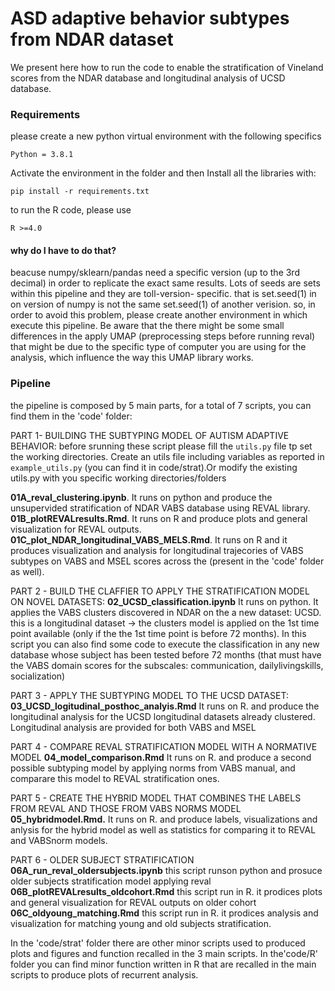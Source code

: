 # ASD adaptive behavior subtypes from NDAR dataset

We present here how to run the code to enable the stratification of Vineland scores from the NDAR database and longitudinal analysis of UCSD database.

### Requirements
please create a new python virtual environment with the following specifics
```
Python = 3.8.1
``` 
Activate the environment in the folder and then
Install all the libraries with:
```
pip install -r requirements.txt
```
to run the R code, please use
```
R >=4.0
```
#### why do I have to do that?
beacuse numpy/sklearn/pandas need a specific version (up to the 3rd decimal) in order to replicate the exact same results. Lots of seeds are sets within this pipeline and they are toll-version- specific. that is set.seed(1) in on version of numpy is not the same set.seed(1) of another verision. so, in order to avoid this problem, please create another environment in which execute this pipeline. Be aware that the there might be some small differences in the apply UMAP (preprocessing steps before running reval) that might be due to the specific type of computer you are using for the analysis, which influence the way this UMAP library works.


### Pipeline 
the pipeline is composed by 5 main parts, for a total of 7 scripts, you can find them in the 'code' folder:

PART 1- BUILDING THE SUBTYPING MODEL OF AUTISM ADAPTIVE BEHAVIOR:
before srunning these script please fill the `utils.py` file tp set the working directories. Create an utils file including variables as reported in `example_utils.py` (you can find it in code/strat).Or modify the existing utils.py with you specific working directories/folders

**01A_reval_clustering.ipynb**. It runs on python and produce the unsupervided stratification of NDAR VABS database using REVAL library.
**01B_plotREVALresults.Rmd**. It runs on R and produce plots and general visualization for REVAL outputs. 
**01C_plot_NDAR_longitudinal_VABS_MELS.Rmd**. It runs on R and it produces visualization and analysis for longitudinal trajecories of VABS subtypes on VABS and MSEL scores across the  (present in the 'code' folder as well). 

PART 2 - BUILD THE CLAFFIER TO APPLY THE STRATIFICATION MODEL ON NOVEL DATASETS:
**02_UCSD_classification.ipynb** It runs on python. It applies the VABS clusters discovered in NDAR on the a new dataset: UCSD. this is a longitudinal dataset -> the clusters model is applied on the 1st time point available (only if the the 1st time point is before 72 months). In this script you can also find some code to execute the classification in any new database whose subject has been tested before 72 months (that must have the VABS domain scores for the subscales: communication, dailylivingskills, socialization)

PART 3 - APPLY THE SUBTYPING MODEL TO THE UCSD DATASET:
**03_UCSD_logitudinal_posthoc_analyis.Rmd** It runs on R. and produce the longitudinal analysis for the UCSD longitudinal datasets already clustered. Longitudinal analysis are provided for both VABS and MSEL

PART 4 -  COMPARE REVAL STRATIFICATION MODEL WITH A NORMATIVE MODEL
**04_model_comparison.Rmd** It runs on R. and produce a second possible subtyping model by applying norms from VABS manual, and comparare this model to REVAL stratification ones.

PART 5 - CREATE THE HYBRID MODEL THAT COMBINES THE LABELS FROM REVAL AND THOSE FROM VABS NORMS MODEL
**05_hybridmodel.Rmd.** It runs on R. and produce labels, visualizations and anlysis for the hybrid model as well as statistics for comparing it to REVAL and VABSnorm models.

PART 6 - OLDER SUBJECT STRATIFICATION
**06A_run_reval_oldersubjects.ipynb**  this script runson python and prosuce older subjects stratification model applying reval 
**06B_plotREVALresults_oldcohort.Rmd** this script run in R. it prodices plots and general visualization for REVAL outputs on older cohort
**06C_oldyoung_matching.Rmd** this script run in R. it prodices analysis and visualization for matching young and old subjects stratification.


In the 'code/strat' folder there are other minor scripts used to produced plots and figures and function recalled in the 3 main scripts.
In the'code/R' folder you can find minor function written in R that are recalled in the main scripts to produce plots of recurrent analysis.
